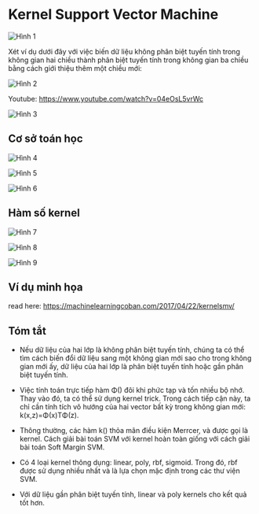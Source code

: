 # Kernel Support Vector Machine

![Hình 1](https://github.com/lacie-life/ML-basic/blob/master/Lesson-17/img/1.PNG?raw=true)

Xét ví dụ dưới đây với việc biến dữ liệu không phân biệt tuyến tính trong không gian hai chiều thành phân biệt tuyến tính trong không gian ba chiều bằng cách giới thiệu thêm một chiều mới:

![Hình 2](https://github.com/lacie-life/ML-basic/blob/master/Lesson-17/img/2.PNG?raw=true)

Youtube: https://www.youtube.com/watch?v=04eOsL5vrWc

![Hình 3](https://github.com/lacie-life/ML-basic/blob/master/Lesson-17/img/3.PNG?raw=true)

## Cơ sở toán học

![Hình 4](https://github.com/lacie-life/ML-basic/blob/master/Lesson-17/img/4.PNG?raw=true)

![Hình 5](https://github.com/lacie-life/ML-basic/blob/master/Lesson-17/img/5.PNG?raw=true)

![Hình 6](https://github.com/lacie-life/ML-basic/blob/master/Lesson-17/img/6.PNG?raw=true)

## Hàm số kernel

![Hình 7](https://github.com/lacie-life/ML-basic/blob/master/Lesson-17/img/7.PNG?raw=true)

![Hình 8](https://github.com/lacie-life/ML-basic/blob/master/Lesson-17/img/8.PNG?raw=true)

![Hình 9](https://github.com/lacie-life/ML-basic/blob/master/Lesson-17/img/9.PNG?raw=true)

## Ví dụ minh họa

read here: https://machinelearningcoban.com/2017/04/22/kernelsmv/

## Tóm tắt

+ Nếu dữ liệu của hai lớp là không phân biệt tuyến tính, chúng ta có thể tìm cách biến đổi dữ liệu sang một không gian mới sao cho trong không gian mới ấy, dữ liệu của hai lớp là phân biệt tuyến tính hoặc gần phân biệt tuyến tính.

+ Việc tính toán trực tiếp hàm Φ() đôi khi phức tạp và tốn nhiều bộ nhớ. Thay vào đó, ta có thể sử dụng kernel trick. Trong cách tiếp cận này, ta chỉ cần tính tích vô hướng của hai vector bất kỳ trong không gian mới: k(x,z)=Φ(x)TΦ(z).

+ Thông thường, các hàm k() thỏa mãn điều kiện Merrcer, và được gọi là kernel. Cách giải bài toán SVM với kernel hoàn toàn giống với cách giải bài toán Soft Margin SVM.

+ Có 4 loại kernel thông dụng: linear, poly, rbf, sigmoid. Trong đó, rbf được sử dụng nhiều nhất và là lựa chọn mặc định trong các thư viện SVM.

+ Với dữ liệu gần phân biệt tuyến tính, linear và poly kernels cho kết quả tốt hơn.